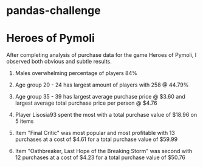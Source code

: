 # pandas-challenge

# Heroes of Pymoli #

After completing analysis of purchase data for the game Heroes of Pymoli, I observed both obvious and subtle results.

  1) Males overwhelming percentage of players 84%

  2) Age group 20 - 24 has largest amount of players with 258 @ 44.79%

  3) Age group 35 - 39 has largest average purchase price @ $3.60 and 
	  largest average total purchase price per person @ $4.76

  4) Player Lisosia93 spent the most with a total purchase value of $18.96 on 5 items

  5) Item "Final Critic" was most popular and most profitable with 13 purchases 
	  at a cost of $4.61 for a total purchase value of $59.99

  6) Item "Oathbreaker, Last Hope of the Breaking Storm" was second with 12 purchases
	  at a cost of $4.23 for a total purchase value of $50.76
